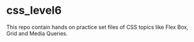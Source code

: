 # css_level6
This repo contain hands on practice set files of CSS topics like Flex Box, Grid and Media Queries.
